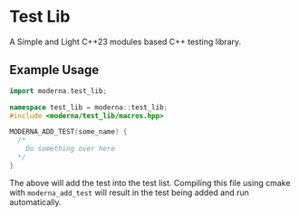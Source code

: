 # Test Lib
A Simple and Light C++23 modules based C++ testing library. 

## Example Usage
```cpp
import moderna.test_lib;

namespace test_lib = moderna::test_lib;
#include <moderna/test_lib/macros.hpp>

MODERNA_ADD_TEST(some_name) {
  /*
    Do something over here
  */
}
```
The above will add the test into the test list. Compiling this file using cmake with `moderna_add_test` will result in the test being added and run automatically. 

